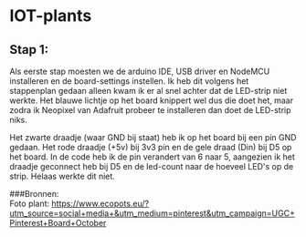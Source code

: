 # IOT-plants

## Stap 1: <br>
Als eerste stap moesten we de arduino IDE, USB driver en NodeMCU installeren en de board-settings instellen.
Ik heb dit volgens het stappenplan gedaan alleen kwam ik er al snel achter dat de LED-strip niet werkte. Het blauwe lichtje op het board knippert wel dus die doet het, maar zodra ik Neopixel van Adafruit probeer te installeren dan doet de LED-strip niks. 

Het zwarte draadje (waar GND bij staat) heb ik op het board bij een pin GND gedaan. Het rode draadje (+5v) bij 3v3 pin en de gele draad (Din) bij D5 op het board. In de code heb ik de pin verandert van 6 naar 5, aangezien ik het draadje geconnect heb bij D5 en de led-count naar de hoeveel LED's op de strip. Helaas werkte dit niet. <br>


###Bronnen: <br>
Foto plant:
https://www.ecopots.eu/?utm_source=social+media+&utm_medium=pinterest&utm_campaign=UGC+Pinterest+Board+October
